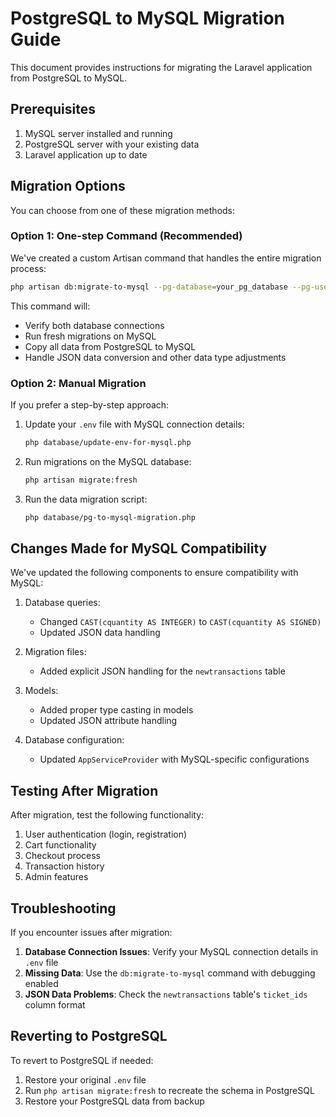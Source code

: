 # PostgreSQL to MySQL Migration Guide

This document provides instructions for migrating the Laravel application from PostgreSQL to MySQL.

## Prerequisites

1. MySQL server installed and running
2. PostgreSQL server with your existing data
3. Laravel application up to date

## Migration Options

You can choose from one of these migration methods:

### Option 1: One-step Command (Recommended)

We've created a custom Artisan command that handles the entire migration process:

```bash
php artisan db:migrate-to-mysql --pg-database=your_pg_database --pg-username=your_pg_username --pg-password=your_pg_password
```

This command will:
- Verify both database connections
- Run fresh migrations on MySQL
- Copy all data from PostgreSQL to MySQL
- Handle JSON data conversion and other data type adjustments

### Option 2: Manual Migration

If you prefer a step-by-step approach:

1. Update your `.env` file with MySQL connection details:
   ```bash
   php database/update-env-for-mysql.php
   ```

2. Run migrations on the MySQL database:
   ```bash
   php artisan migrate:fresh
   ```

3. Run the data migration script:
   ```bash
   php database/pg-to-mysql-migration.php
   ```

## Changes Made for MySQL Compatibility

We've updated the following components to ensure compatibility with MySQL:

1. Database queries:
   - Changed `CAST(cquantity AS INTEGER)` to `CAST(cquantity AS SIGNED)`
   - Updated JSON data handling

2. Migration files:
   - Added explicit JSON handling for the `newtransactions` table

3. Models:
   - Added proper type casting in models
   - Updated JSON attribute handling

4. Database configuration:
   - Updated `AppServiceProvider` with MySQL-specific configurations

## Testing After Migration

After migration, test the following functionality:

1. User authentication (login, registration)
2. Cart functionality
3. Checkout process
4. Transaction history
5. Admin features

## Troubleshooting

If you encounter issues after migration:

1. **Database Connection Issues**: Verify your MySQL connection details in `.env` file
2. **Missing Data**: Use the `db:migrate-to-mysql` command with debugging enabled
3. **JSON Data Problems**: Check the `newtransactions` table's `ticket_ids` column format

## Reverting to PostgreSQL

To revert to PostgreSQL if needed:

1. Restore your original `.env` file
2. Run `php artisan migrate:fresh` to recreate the schema in PostgreSQL
3. Restore your PostgreSQL data from backup 
